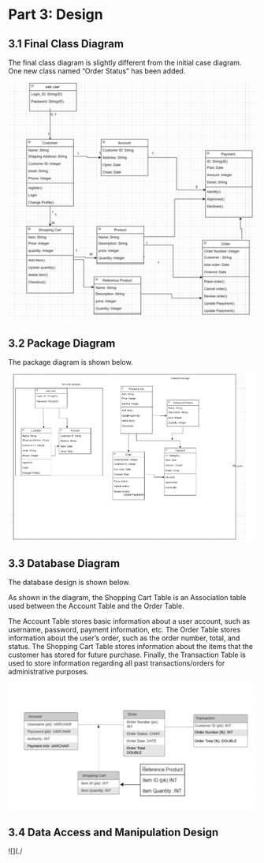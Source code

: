 # Part 3: Design

## 3.1 Final Class Diagram

The final class diagram is slightly different from the initial case diagram. One new class named “Order Status” has been added.

![](./Final%20Class%20Diagram.jpg)

##

## 3.2 Package Diagram

The package diagram is shown below.

![](./The%20package%20diagram.png)
## 3.3 Database Diagram

The database design is shown below.

As shown in the diagram, the Shopping Cart Table is an Association table used between the Account Table and the Order Table.

The Account Table stores basic information about a user account, such as username, password, payment information, etc. The Order Table stores information about the user’s order, such as the order number, total, and status. The Shopping Cart Table stores information about the items that the customer has stored for future purchase. Finally, the Transaction Table is used to store information regarding all past transactions/orders for administrative purposes.

![](./database%20design.png)
## 3.4 Data Access and Manipulation Design
![](./

